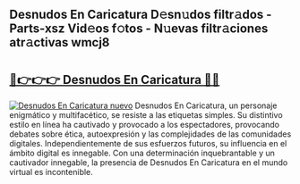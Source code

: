 ## Desnudos En Caricatura D𝚎sn𝚞dos filtr𝚊dos - Parts-xsz Vid𝚎os f𝚘tos - N𝚞evas filtr𝚊ciones atr𝚊ctivas wmcj8

# <h2><a href="http://mbbfb6d.tromn.icu/?c=Desnudos+En+Caricatura">🔗👉👉👉 Desnudos En Caricatura 🔗🔗</a></h2>

[![Desnudos En Caricatura nuevo](https://i.imgur.com/pEAQMta.gif)](http://mbbfb6d.tromn.icu/?c=Desnudos+En+Caricatura)
Desnudos En Caricatura, un personaje enigmático y multifacético, se resiste a las etiquetas simples. Su distintivo estilo en línea ha cautivado y provocado a los espectadores, provocando debates sobre ética, autoexpresión y las complejidades de las comunidades digitales. Independientemente de sus esfuerzos futuros, su influencia en el ámbito digital es innegable. Con una determinación inquebrantable y un cautivador innegable, la presencia de Desnudos En Caricatura en el mundo virtual es incontenible.
